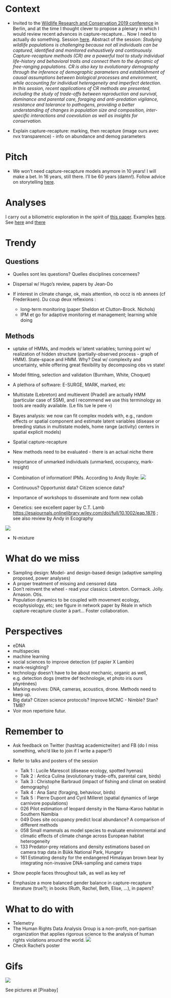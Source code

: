 Context
=======

-   Invited to the [Wildlife Research and Conservation 2019
    conference](http://www.izw-berlin.de/welcome-234.html) in Berlin,
    and at the time I thought clever to propose a plenary in which I
    would review recent advances in capture-recapture… Now I need to
    actually do something. Session
    [here](http://www.izw-berlin.de/session-recent-advances-in-capture-recapture-studies.html).
    Abstract of the session: *Studying wildlife populations is
    challenging because not all individuals can be captured, identified
    and monitored exhaustively and continuously. Capture-recapture
    methods (CR) are a powerful tool to study individual life-history
    and behavioral traits and connect them to the dynamic of
    free-ranging populations. CR is also key to evolutionary demography
    through the inference of demographic parameters and establishment of
    causal assumptions between biological processes and environment,
    while accounting for individual heterogeneity and imperfect
    detection. In this session, recent applications of CR methods are
    presented, including the study of trade-offs between reproduction
    and survival, dominance and parental care, foraging and
    anti-predation vigilance, resistance and tolerance to pathogens,
    providing a better understanding of changes in population size and
    composition, inter-specific interactions and coevolution as well as
    insights for conservation.*

-   Explain capture-recapture: marking, then recapture (image ours avec
    nvx transparence) - info on abundance and demog parameters

Pitch
=====

-   We won’t need capture-recapture models anymore in 10 years! I will
    make a bet. In 16 years, still there. I’ll be 60 years (damn!).
    Follow advice on storytelling
    [here](http://stephanieschuttler.com/storytelling/).

Analyses
========

I carry out a biliometric exploration in the spirit of [this
paper](https://www.cell.com/trends/ecology-evolution/fulltext/S0169-5347(18)30278-7).
Examples
[here](https://www.researchweaving.com/meta_2/web/index.php?r=site%2Fgraphical-summaries).
See
[here](file:///Users/oliviergimenez/Dropbox/OG/BOULOT/RECHERCHE/CONFERENCES&SEMINAIRES&POSTERS/CONF/IZWBerlin2019/reviewCMR/bibliometrix/bibliometric_analysis.html)
and
[there](file:///Users/oliviergimenez/Dropbox/OG/BOULOT/RECHERCHE/CONFERENCES&SEMINAIRES&POSTERS/CONF/IZWBerlin2019/reviewCMR/bibliometrix/topic_modelling.html)

Trendy
======

Questions
---------

-   Quelles sont les questions? Quelles disciplines concernees?

-   Dispersal w/ Hugo’s review, papers by Jean-Do

-   If interest in climate change, ok, mais attention, nb occz is nb
    annees (cf Frederiksen). Du coup deux reflexions :
    -   long-term monitoring (paper Sheldon et Clutton-Brock. Nichols)
    -   IPM et go for adaptive monitoring et management; learning while
        doing

Methods
-------

-   uptake of HMMs, and models w/ latent variables; turning point w/
    realization of hidden structure (partially-observed process - graph
    of HMM). State-space and HMM. Why? Deal w/ complexity and
    uncertainty, while offering great flexibility by decomposing obs vs
    state!

-   Model fitting, selection and validation (Burnham, White, Choquet)

-   A plethora of software: E-SURGE, MARK, marked, etc

-   Multistate (Lebreton) and multievent (Pradel) are actually HMM
    (particular case of SSM), and I recommend we use this terminology as
    tools are readily available. (Le fils tue le pere 💀)

-   Bayes analysis: we now can fit complex models with, e.g., random
    effects or spatial component and estimate latent variables (disease
    or breeding status in multistate models, home range (activity)
    centers in spatial explicit models)

-   Spatial capture-recapture

-   New methods need to be evaluated - there is an actual niche there

-   Importance of unmarked individuals (unmarked, occupancy,
    mark-resight)

-   Combination of information! IPMs. According to Andy Royle:
    ![](raft.gif)

-   Continuous? Opportunist data? Citizen science data?

-   Importance of workshops to disseminate and form new collab

-   Genetics: see excellent paper by C.T. Lamb
    <a href="https://esajournals.onlinelibrary.wiley.com/doi/full/10.1002/eap.1876" class="uri">https://esajournals.onlinelibrary.wiley.com/doi/full/10.1002/eap.1876</a>
    ; see also review by Andy in Ecography

![](dna_ClaytonTLamb.png)

-   N-mixture

What do we miss
===============

-   Sampling design: Model- and design-based design (adaptive sampling
    proposed, power analyses)
-   A proper treatment of missing and censored data
-   Don’t reinvent the wheel - read your classics: Lebreton. Cormack.
    Jolly. Arnason. Otis.
-   Population dynamics to be coupled with movement ecology,
    ecophysiology, etc; see figure in network paper by Réale in which
    capture-recapture cluster à part… Foster collaboration.

Perspectives
============

-   eDNA
-   multispecies
-   machine learning
-   social sciences to improve detection (cf papier X Lambin)
-   mark-resighting?
-   technology doesn’t have to be about mechanic, organic as well,
    e.g. detection dogs (mettre def technologie, et photo iris ours
    phyrénées)
-   Marking evolves: DNA, cameras, acoustics, drone. Methods need to
    keep up.
-   Big data? Citizen science protocols? Improve MCMC - Nimble? Stan?
    TMB?
-   Voir mon repertoire futur.

Remember to
===========

-   Ask feedback on Twitter (hashtag academictwiiter) and FB (do I miss
    something, who’d like to join if I write a paper?)

-   Refer to talks and posters of the session
    -   Talk 1 : Lucile Marescot (disease ecology, spotted hyenas)
    -   Talk 2 : Antica Culina (evolutionary trade-offs, parental care,
        birds)
    -   Talk 3 : Christophe Barbraud (impact of fishing and climat on
        seabird demography)
    -   Talk 4 : Ana Sanz (foraging, behaviour, birds)
    -   Talk 5 : Pierre Dupont and Cyril Milleret (spatial dynamics of
        large carnivore populations)
    -   026 Pilot estimation of leopard density in the Nama-Karoo
        habitat in Southern Namibia
    -   049 Does site occupancy predict local abundance? A comparison of
        different methods
    -   058 Small mammals as model species to evaluate environmental and
        climatic effects of climate change across European habitat
        heterogeneity
    -   133 Predator-prey relations and density estimations based on
        camera trap data in Bükk National Park, Hungary
    -   161 Estimating density for the endangered Himalayan brown bear
        by integrating non-invasive DNA-sampling and camera traps
-   Show people faces throughout talk, as well as key ref
-   Emphasize a more balanced gender balance in capture-recapture
    literature (true?); in books (Ruth, Rachel, Beth, Elise, …), in
    papers?

What to do with
===============

-   Telemetry
-   The Human Rights Data Analysis Group is a non-profit, non-partisan
    organization that applies rigorous science to the analysis of human
    rights violations around the world. ![](25-Years-Logo.png)
-   Check Rachel’s poster

Gifs
====

![](benaffleck.gif)

See pictures at \[Pixabay\]
